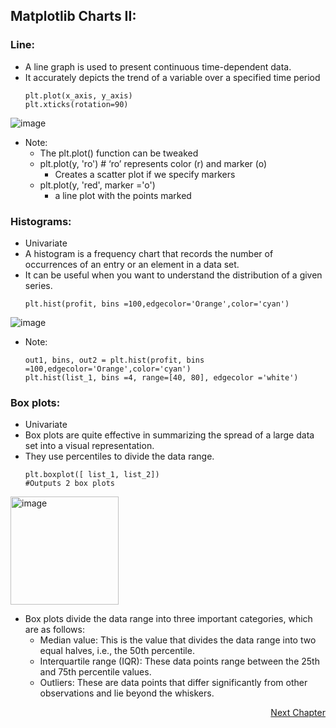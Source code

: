 ## Matplotlib Charts II:

### Line:
- A line graph is used to present continuous time-dependent data. 
- It accurately depicts the trend of a variable over a specified time period
  ```
  plt.plot(x_axis, y_axis)
  plt.xticks(rotation=90)
  ```
![image](https://user-images.githubusercontent.com/10133554/188866403-ead2713b-a64c-4e9d-bb79-47b828027338.png)

- Note:
  - The plt.plot() function can be tweaked
  - plt.plot(y, 'ro') # ‘ro’ represents color (r) and marker (o)
    - Creates a scatter plot if we specify markers 
  - plt.plot(y, 'red', marker ='o')
    - a line plot with the points marked

### Histograms:
- Univariate 
- A histogram is a frequency chart that records the number of occurrences of an entry or an element in a data set. 
- It can be useful when you want to understand the distribution of a given series.
	```
	plt.hist(profit, bins =100,edgecolor='Orange',color='cyan')
	```
![image](https://user-images.githubusercontent.com/10133554/188866479-fd802558-b1fe-4a3f-94a4-f055c1d5cbd1.png)

- Note:
	```
	out1, bins, out2 = plt.hist(profit, bins =100,edgecolor='Orange',color='cyan')
	plt.hist(list_1, bins =4, range=[40, 80], edgecolor ='white')
	```
		
### Box plots:
- Univariate 
- Box plots are quite effective in summarizing the spread of a large data set into a visual representation. 
- They use percentiles to divide the data range. 
	```
	plt.boxplot([ list_1, list_2])
	#Outputs 2 box plots
	```
<img width="173" alt="image" src="https://user-images.githubusercontent.com/10133554/188867073-59aae5ec-1f64-416f-8dbd-2544675de182.png">

- Box plots divide the data range into three important categories, which are as follows:
	- Median value: This is the value that divides the data range into two equal halves, i.e., the 50th percentile.
	- Interquartile range (IQR): These data points range between the 25th and 75th percentile values.
	- Outliers: These are data points that differ significantly from other observations and lie beyond the whiskers.
	
<p align="right">
   <a href=“./1.3.1.4 Matplotlib Charts III.md“>Next Chapter</a>
</p>